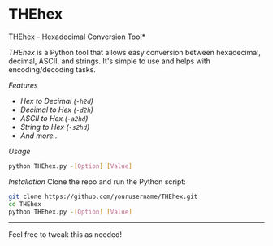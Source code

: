 # THEhex
THEhex - Hexadecimal Conversion Tool* 

*THEhex* is a Python tool that allows easy conversion between hexadecimal, decimal, ASCII, and strings. It's simple to use and helps with encoding/decoding tasks.

*Features*
- *Hex to Decimal (`-h2d`)*
- *Decimal to Hex (`-d2h`)*
- *ASCII to Hex (`-a2hd`)*
- *String to Hex (`-s2hd`)*
- *And more...*

*Usage*
```bash
python THEhex.py -[Option] [Value]
```

*Installation*
Clone the repo and run the Python script:
```bash
git clone https://github.com/yourusername/THEhex.git
cd THEhex
python THEhex.py -[Option] [Value]
```

---

Feel free to tweak this as needed!
